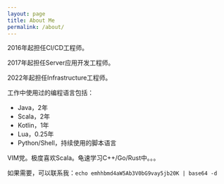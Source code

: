 ```yaml
---
layout: page
title: About Me
permalink: /about/
---
```


2016年起担任CI/CD工程师。

2017年起担任Server应用开发工程师。

2022年起担任Infrastructure工程师。

工作中使用过的编程语言包括：
- Java，2年
- Scala，2年
- Kotlin，1年
- Lua，0.25年
- Python/Shell，持续使用的脚本语言

VIM党。极度喜欢Scala。龟速学习C++/Go/Rust中。。。

如果需要，可以联系我：`echo emhhbmd4aW5Ab3V0bG9vay5jb20K | base64 -d`
